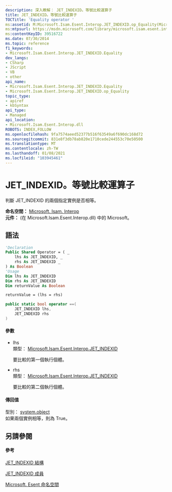 ```yaml
---
description: 深入瞭解： JET_INDEXID。等號比較運算子
title: JET_INDEXID。等號比較運算子
TOCTitle: 'Equality operator '
ms:assetid: M:Microsoft.Isam.Esent.Interop.JET_INDEXID.op_Equality(Microsoft.Isam.Esent.Interop.JET_INDEXID,Microsoft.Isam.Esent.Interop.JET_INDEXID)
ms:mtpsurl: https://msdn.microsoft.com/library/microsoft.isam.esent.interop.jet_indexid.op_equality(v=EXCHG.10)
ms:contentKeyID: 39516722
ms.date: 07/30/2014
ms.topic: reference
f1_keywords:
- Microsoft.Isam.Esent.Interop.JET_INDEXID.Equality
dev_langs:
- CSharp
- JScript
- VB
- other
api_name:
- Microsoft.Isam.Esent.Interop.JET_INDEXID.Equality
- Microsoft.Isam.Esent.Interop.JET_INDEXID.op_Equality
topic_type:
- apiref
- kbSyntax
api_type:
- Managed
api_location:
- Microsoft.Isam.Esent.Interop.dll
ROBOTS: INDEX,FOLLOW
ms.openlocfilehash: 9fa7574aeed52377b516f63549a6f690dc168d72
ms.sourcegitcommit: 831e8f3db78ab820e1710cede244553c70e50500
ms.translationtype: MT
ms.contentlocale: zh-TW
ms.lasthandoff: 01/08/2021
ms.locfileid: "103945461"
---
```

# <a name="jet_indexidequality-operator"></a>JET_INDEXID。等號比較運算子

判斷 JET_INDEXID 的兩個指定實例是否相等。

**命名空間：**  [Microsoft. Isam. Interop](./microsoft.isam.esent.interop-namespace.md)  
**元件：**  (在 Microsoft.Isam.Esent.Interop.dll) 中的 Microsoft。

## <a name="syntax"></a>語法

``` vb
'Declaration
Public Shared Operator = ( _
    lhs As JET_INDEXID, _
    rhs As JET_INDEXID _
) As Boolean
'Usage
Dim lhs As JET_INDEXID
Dim rhs As JET_INDEXID
Dim returnValue As Boolean

returnValue = (lhs = rhs)
```

``` csharp
public static bool operator ==(
    JET_INDEXID lhs,
    JET_INDEXID rhs
)
```

#### <a name="parameters"></a>參數

  - lhs  
    類型： [Microsoft.Isam.Esent.Interop.JET_INDEXID](./jet-indexid-structure2.md)  
    
    要比較的第一個執行個體。

<!-- end list -->

  - rhs  
    類型： [Microsoft.Isam.Esent.Interop.JET_INDEXID](./jet-indexid-structure2.md)  
    
    要比較的第二個執行個體。

#### <a name="return-value"></a>傳回值

型別： [system.object](/dotnet/api/system.boolean)  
如果兩個實例相等，則為 True。  

## <a name="see-also"></a>另請參閱

#### <a name="reference"></a>參考

[JET_INDEXID 結構](./jet-indexid-structure2.md)

[JET_INDEXID 成員](./jet-indexid-members.md)

[Microsoft. Esent 命名空間](./microsoft.isam.esent.interop-namespace.md)
